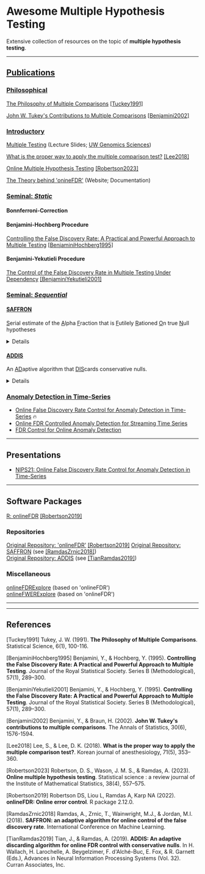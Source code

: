 # Awesome Multiple Hypothesis Testing
Extensive collection of resources on the topic of **multiple hypothesis testing**.

***

## <ins>Publications</ins>

### <ins>Philosophical</ins>

[The Philosophy of Multiple Comparisons](https://projecteuclid.org/journals/statistical-science/volume-6/issue-1/The-Philosophy-of-Multiple-Comparisons/10.1214/ss/1177011945.full) [[Tuckey1991]](#tuckey1991)

[John W. Tukey's Contributions to Multiple Comparisons](https://projecteuclid.org/journals/annals-of-statistics/volume-30/issue-6/John-W-Tukeys-contributions-to-multiple-comparisons/10.1214/aos/1043351247.full) [[Benjamini2002]](#benjamini2002)

### <ins>Introductory</ins>

[Multiple Testing](https://www.gs.washington.edu/academics/courses/akey/56008/lecture/lecture10.pdf) (Lecture Slides; [UW Genomics Sciences](https://www.gs.washington.edu/index.htm))

[What is the proper way to apply the multiple comparison test?](https://www.ncbi.nlm.nih.gov/pmc/articles/PMC6193594/) [[Lee2018]](#lee2018)

[Online Multiple Hypothesis Testing](https://www.ncbi.nlm.nih.gov/pmc/articles/PMC7615519/) [[Robertson2023]](#robertson23)

[The Theory behind 'onineFDR'](https://bioconductor.org/packages/devel/bioc/vignettes/onlineFDR/inst/doc/theory.html#SAFFRON_gamma) (Website; Documentation)

### <ins>Seminal: _Static_</ins>

#### Bonnferroni-Correction

#### Benjamini-Hochberg Procedure
[Controlling the False Discovery Rate: A Practical and Powerful Approach to Multiple Testing](https://www.jstor.org/stable/2346101) [[BenjaminiHochberg1995]](#benjaminihochberg1995)

#### Benjamini-Yekutieli Procedure
[The Control of the False Discovery Rate in Multiple Testing Under Dependency](https://projecteuclid.org/journals/annals-of-statistics/volume-29/issue-4/The-control-of-the-false-discovery-rate-in-multiple-testing/10.1214/aos/1013699998.full) [[BenjaminiYekutieli2001]](#benjaminiyekutieli2001)

### <ins>Seminal: _Sequential_</ins>

#### [SAFFRON](https://proceedings.mlr.press/v80/ramdas18a/ramdas18a.pdf)
<ins>S</ins>erial estimate of the <ins>A</ins>lpha <ins>F</ins>raction that is <ins>F</ins>utilely <ins>R</ins>ationed <ins>O</ins>n true <ins>N</ins>ull hypotheses

<details>
  <summary>Details</summary>

Algorithm for controlling FDR in sequential (online) hypothesis testing for independent _p_-values that was proposed by [[RamdasZrnic2018]](#ramdaszrnic2018).

SAFFRON estimates the proportion of $\mathcal{H}_0$, i.e. adjusts the test levels $\alpha_i$ based on an estimate of the amount of alpha wealth that is allocated to testing true $\mathcal{H}_0$.
SAFFRON depends on the constants $w_0$ and $\lambda$, with $w_0$ as the initial alpha wealth, satisfying $0 \leq w_0 \leq \alpha$.
The parameter $\lambda \in (0,1)$ defines the threshold for a _candidate_ as SAFFRON never rejects _p_-values $\geq \lambda$.
Candidates are hypotheses that are more likely to be _discoveries_:

- At each time $t$, define the number of _candidates_ after the _j_-th rejection as

$`C_{j+} = C_{j+}(t) = \sum_{i = \tau_j + 1}^{t-1} C_i`$

with $C_t = 1\{p_t \leq \lambda \}$ as the indicator for candidacy.

- Subsequent test levels are chosen as $\alpha_t = \min\{ \lambda, \tilde{\alpha}_t\}$ with the exception

$`\alpha_1 = \min\{(1 - \lambda)\gamma_1 w_0, \lambda\}`$

and subsequent

$`\tilde{\alpha}_t = (1 - \lambda) [w_0 \gamma_{t-C_{0+}} + (\alpha - w_0)\gamma_{t-\tau_1-C_{1+}} +  \alpha \sum_{j \geq 2}  \gamma_{t - \tau_j- C_{j+}}]`$

Typically, $\gamma_j \propto j^{-1.6}$ is used as the $\gamma$ sequence.

</details>

#### [ADDIS](https://proceedings.neurips.cc/paper_files/paper/2019/file/1d6408264d31d453d556c60fe7d0459e-Paper.pdf)
An <ins>AD</ins>aptive algorithm that <ins>DIS</ins>cards conservative nulls.

<details>
  <summary>Details</summary>

Algorithm for controlling FDR in sequential (online) hypothesis testing for independent _p_-values that was proposed by [[TianRamdas2019]](#tianramdas2019).
ADDIS iterates on SAFFRON by extending SAFFRONs **adaptivity in the fraction** of $\mathcal{H}_0$ by **adaptivity in the conservativeness** of $\mathcal{H}_0$.
ADDIS depends on the constants $W_0$, $\lambda$ and $\tau$, with $W_0$ as the initial alpha wealth, satisfying $0 \leq w_0 \leq \alpha$.
The new parameter $\tau \in (0,1]$ defines the threshold for discarding (conservative) _p_-values as _p_-values $\geq \tau$ are _discarded_ (i.e. not considered for testing, with no wealth invested).
As for SAFFRON, the parameter $\lambda \in [0,\tau)$  defines the threshold for _candidates_ as ADDIS will never reject _p_values $\geq \lambda$.

$`\alpha_t = \min\{\lambda, \tilde{\alpha}_t\}`$

$`\tilde{\alpha}_t = (\tau - \lambda)[w_0 \gamma_{S^t-C_{0+}} + (\alpha - w_0)\gamma_{S^t - \kappa_1^*-C_{1+}} +  \alpha \sum_{j \geq 2} \gamma_{S^t - \kappa_j^* - C_{j+}}`$

$`\kappa_j = \min\{i \in [t-1] : \sum_{k \leq i}  1 \{p_k \leq \alpha_k\} \geq j\}, \kappa_j^* = \sum_{i \leq \kappa_j} 1 \{p_i \leq \tau \}, S^t = \sum_{i < t} 1 \{p_i \leq \tau \}, C_{j+} = \sum_{i = \kappa_j + 1}^{t-1} 1\{p_i \leq \lambda\}`$

Typically, $\gamma_j \propto j^{-1.6}$ is used as the $\gamma$ sequence.

</details>

### <ins>Anomaly Detection in Time-Series</ins>

- [Online False Discovery Rate Control for Anomaly Detection in Time-Series](https://proceedings.neurips.cc/paper_files/paper/2021/file/def130d0b67eb38b7a8f4e7121ed432c-Paper.pdf) 🔥
- [Online FDR Controlled Anomaly Detection for Streaming Time Series](https://kdd-milets.github.io/milets2019/papers/milets19_paper_6.pdf)
- [FDR Control for Online Anomaly Detection](https://hal.science/hal-04321622)

***

## Presentations
- [NIPS21: Online False Discovery Rate Control for Anomaly Detection in Time-Series](https://slideslive.com/38968279/online-false-discovery-rate-control-for-anomaly-detection-in-time-series?ref=speaker-17986)

***

## Software Packages
[R: onlineFDR](https://academic.oup.com/bioinformatics/article/35/20/4196/5380770) [[Robertson2019]](#robertson19)

### Repositories

[Original Repository: 'onlineFDR'](https://github.com/dsrobertson/onlineFDR) [[Robertson2019]](#robertson19)
[Original Repository: SAFFRON](https://github.com/JINJINT/ADDIS) (see [[RamdasZrnic2018]](#ramdaszrnic2018))<br/>
[Original Repository: ADDIS](https://github.com/JINJINT/ADDIS) (see [[TianRamdas2019]](#tianramdas2019))

### Miscellaneous

[onlineFDRExplore](https://mrc-bsu.shinyapps.io/onlineFDRexplore/) (based on 'onlineFDR')<br/>
[onlineFWERExplore](https://mrc-bsu.shinyapps.io/onlineFWERexplore/) (based on 'onlineFDR')

***
***

## References

<a id="tuckey1991">[Tuckey1991]</a> Tukey, J. W. (1991). **The Philosophy of Multiple Comparisons**. Statistical Science, 6(1), 100-116.

<a id="benjaminihochberg1995">[BenjaminiHochberg1995]</a> Benjamini, Y., & Hochberg, Y. (1995). **Controlling the False Discovery Rate: A Practical and Powerful Approach to Multiple Testing**. Journal of the Royal Statistical Society. Series B (Methodological), 57(1), 289–300.

<a id="benjaminiyekutieli2001">[BenjaminiYekutieli2001]</a> Benjamini, Y., & Hochberg, Y. (1995). **Controlling the False Discovery Rate: A Practical and Powerful Approach to Multiple Testing**. Journal of the Royal Statistical Society. Series B (Methodological), 57(1), 289–300.

<a id="benjamini2002">[Benjamini2002]</a> Benjamini, Y., & Braun, H. (2002). **John W. Tukey's contributions to multiple comparisons**. The Annals of Statistics, 30(6), 1576-1594.

<a id="lee2018">[Lee2018]</a> Lee, S., & Lee, D. K. (2018). **What is the proper way to apply the multiple comparison test?**. Korean journal of anesthesiology, 71(5), 353–360.

<a id="robertson23">[Robertson2023]</a> Robertson, D. S., Wason, J. M. S., & Ramdas, A. (2023). **Online multiple hypothesis testing**. Statistical science : a review journal of the Institute of Mathematical Statistics, 38(4), 557–575.

<a id="robertson19">[Robertson2019]</a> Robertson DS, Liou L, Ramdas A, Karp NA (2022). **onlineFDR: Online error control**. R package 2.12.0.

<a id="ramdaszrnic2018">[RamdasZrnic2018]</a> Ramdas, A., Zrnic, T., Wainwright, M.J., & Jordan, M.I. (2018). **SAFFRON: an adaptive algorithm for online control of the false discovery rate**. International Conference on Machine Learning.

<a id="tianramdas2019">[TianRamdas2019]</a> Tian, J., & Ramdas, A. (2019). **ADDIS: An adaptive discarding algorithm for online FDR control with conservative nulls**. In H. Wallach, H. Larochelle, A. Beygelzimer, F. d'Alché-Buc, E. Fox, & R. Garnett (Eds.), Advances in Neural Information Processing Systems (Vol. 32). Curran Associates, Inc.
